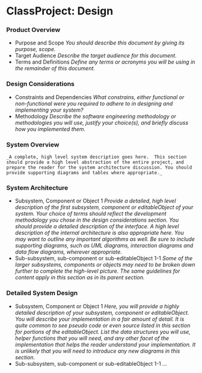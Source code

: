 # ClassProject: **Design**

### Product Overview
* Purpose and Scope
	_You should describe this document by giving its purpose, scope._
* Target Audience
	_Describe the target audience for this document._
* Terms and Definitions
	_Define any terms or acronyms you will be using in the remainder of this document._

### Design Considerations
* Constraints and Dependencies
	_What constrains, either functional or non-functional were you required to adhere to in designing and implementing your system?_
* Methodology
	_Describe the software engineering methodology or methodologies you will use, justify your choice(s), and briefly discuss how you implemented them._

### System Overview
	_A complete, high level system description goes here.  This section should provide a high level abstraction of the entire project, and prepare the reader for the system architecture discussion. You should provide supporting diagrams and tables where appropriate._

### System Architecture
* Subsystem, Component or Object 1
	_Provide a detailed, high level description of the first subsystem, component or editableObject of your system.  Your choice of terms should reflect the development methodology you chose in the design considerations section._
	_You should provide a detailed description of the interface. A high level description of the internal architecture is also appropriate here.  You may want to outline any important algorithms as well._
	_Be sure to include supporting diagrams, such as UML diagrams, interaction diagrams and data flow diagrams, wherever appropriate._
* Sub-subsystem, sub-component or sub-editableObject 1-1
	_Some of the larger subsystems, components or objects may need to be broken down further to complete the high-level picture. The same guidelines for content apply in this section as in its parent section._

### Detailed System Design
* Subsystem, Component or Object 1
	_Here, you will provide a highly detailed description of your subsystem, component or editableObject.  You will describe your implementation in a fair amount of detail.  It is quite common to see pseudo code or even source listed in this section for portions of the editableObject.  List the data structures you will use, helper functions that you will need, and any other facet of the implementation that helps the reader understand your implementation.  It is unlikely that you will need to introduce any new diagrams in this section._
* Sub-subsystem, sub-component or sub-editableObject 1-1
	_..._
